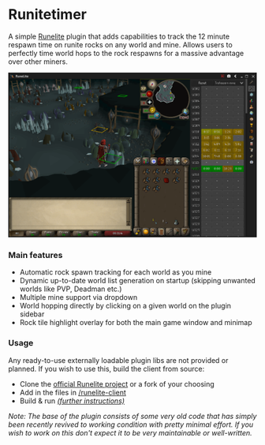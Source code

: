 # Runitetimer

A simple [Runelite](https://github.com/runelite) plugin that adds capabilities to track the 12 minute respawn time on runite rocks on any world and mine. Allows users to perfectly time world hops to the rock respawns for a massive advantage over other miners.

![Screenshot](/img/screenshot_trahaearn.png?raw=true "Example use case at the Trahaearn mine in Prifddinas")

### Main features
- Automatic rock spawn tracking for each world as you mine
- Dynamic up-to-date world list generation on startup (skipping unwanted worlds like PVP, Deadman etc.)
- Multiple mine support via dropdown
- World hopping directly by clicking on a given world on the plugin sidebar
- Rock tile highlight overlay for both the main game window and minimap

### Usage
Any ready-to-use externally loadable plugin libs are not provided or planned. If you wish to use this, build the client from source:
- Clone the [official Runelite project](https://github.com/runelite) or a fork of your choosing
- Add in the files in [/runelite-client](/runelite-client)
- Build & run [*(further instructions)*](https://github.com/runelite/runelite/wiki/Building-with-IntelliJ-IDEA)

*Note: The base of the plugin consists of some very old code that has simply been recently revived to working condition with pretty minimal effort. If you wish to work on this don't expect it to be very maintainable or well-written.*
